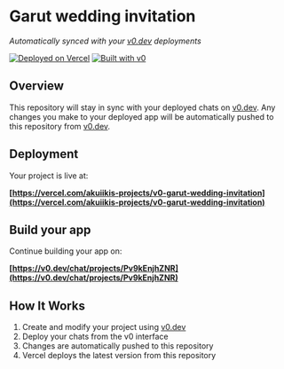 # Garut wedding invitation

*Automatically synced with your [v0.dev](https://v0.dev) deployments*

[![Deployed on Vercel](https://img.shields.io/badge/Deployed%20on-Vercel-black?style=for-the-badge&logo=vercel)](https://vercel.com/akuiikis-projects/v0-garut-wedding-invitation)
[![Built with v0](https://img.shields.io/badge/Built%20with-v0.dev-black?style=for-the-badge)](https://v0.dev/chat/projects/Pv9kEnjhZNR)

## Overview

This repository will stay in sync with your deployed chats on [v0.dev](https://v0.dev).
Any changes you make to your deployed app will be automatically pushed to this repository from [v0.dev](https://v0.dev).

## Deployment

Your project is live at:

**[https://vercel.com/akuiikis-projects/v0-garut-wedding-invitation](https://vercel.com/akuiikis-projects/v0-garut-wedding-invitation)**

## Build your app

Continue building your app on:

**[https://v0.dev/chat/projects/Pv9kEnjhZNR](https://v0.dev/chat/projects/Pv9kEnjhZNR)**

## How It Works

1. Create and modify your project using [v0.dev](https://v0.dev)
2. Deploy your chats from the v0 interface
3. Changes are automatically pushed to this repository
4. Vercel deploys the latest version from this repository